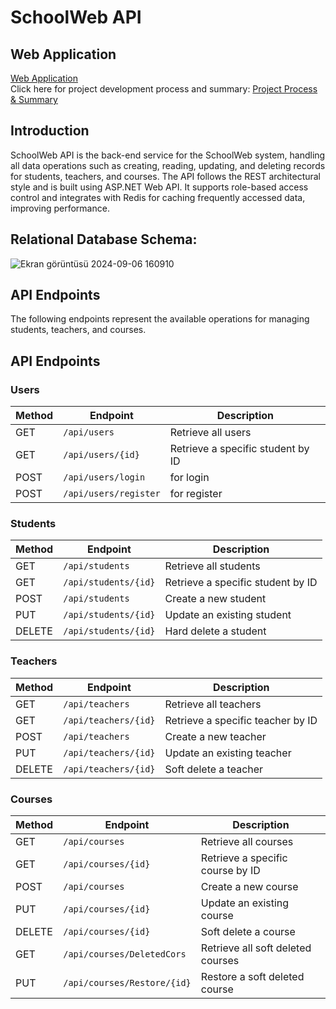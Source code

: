 # SchoolWeb API

## Web Application

[Web Application](https://github.com/aliatillaydemir/SchoolWebProject)  
Click here for project development process and summary: [Project Process & Summary](https://github.com/aliatillaydemir/SchoolWebApiProject/blob/master/Sunu.pdf)

## Introduction
SchoolWeb API is the back-end service for the SchoolWeb system, handling all data operations such as creating, reading, updating, and deleting records for students, teachers, and courses. The API follows the REST architectural style and is built using ASP.NET Web API. It supports role-based access control and integrates with Redis for caching frequently accessed data, improving performance.

## Relational Database Schema:
![Ekran görüntüsü 2024-09-06 160910](https://github.com/user-attachments/assets/7072f64d-8c71-4ee0-9983-bf390e6385db)


## API Endpoints
The following endpoints represent the available operations for managing students, teachers, and courses.

## API Endpoints

### Users
| Method | Endpoint                | Description                       |
|--------|-------------------------|-----------------------------------|
| GET    | `/api/users`          | Retrieve all users             |
| GET    | `/api/users/{id}`     | Retrieve a specific student by ID |
| POST   | `/api/users/login`          | for login              |
| POST    | `/api/users/register`     | for register        |

### Students
| Method | Endpoint                | Description                       |
|--------|-------------------------|-----------------------------------|
| GET    | `/api/students`          | Retrieve all students             |
| GET    | `/api/students/{id}`     | Retrieve a specific student by ID |
| POST   | `/api/students`          | Create a new student              |
| PUT    | `/api/students/{id}`     | Update an existing student        |
| DELETE | `/api/students/{id}`     | Hard delete a student             |

### Teachers
| Method | Endpoint                            | Description                       |
|--------|-------------------------------------|-----------------------------------|
| GET    | `/api/teachers`                     | Retrieve all teachers             |
| GET    | `/api/teachers/{id}`                | Retrieve a specific teacher by ID |
| POST   | `/api/teachers`                     | Create a new teacher              |
| PUT    | `/api/teachers/{id}`                | Update an existing teacher        |
| DELETE | `/api/teachers/{id}`                | Soft delete a teacher             |

### Courses
| Method | Endpoint                                 | Description                       |
|--------|------------------------------------------|-----------------------------------|
| GET    | `/api/courses`                           | Retrieve all courses              |
| GET    | `/api/courses/{id}`                      | Retrieve a specific course by ID  |
| POST   | `/api/courses`                           | Create a new course               |
| PUT    | `/api/courses/{id}`                      | Update an existing course         |
| DELETE | `/api/courses/{id}`                      | Soft delete a course              |
| GET    | `/api/courses/DeletedCors`               | Retrieve all soft deleted courses |
| PUT    | `/api/courses/Restore/{id}`              | Restore a soft deleted course     |

